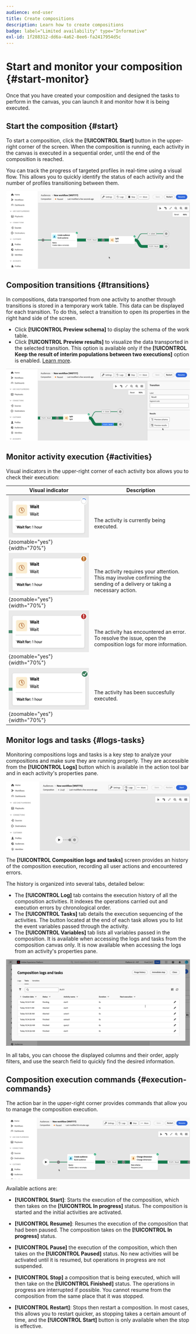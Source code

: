 ```yaml
---
audience: end-user
title: Create compositions
description: Learn how to create compositions
badge: label="Limited availability" type="Informative"
exl-id: 1f288312-dd6a-4a62-8ee6-fa2417954d5c
---
```

# Start and monitor your composition {#start-monitor}

Once that you have created your composition and designed the tasks to perform in the canvas, you can launch it and monitor how it is being executed. 

## Start the composition {#start}

To start a composition, click the **[!UICONTROL Start]** button in the upper-right corner of the screen. When the composition is running, each activity in the canvas is executed in a sequential order, until the end of the composition is reached.

You can track the progress of targeted profiles in real-time using a visual flow. This allows you to quickly identify the status of each activity and the number of profiles transitioning between them.

![](assets/composition-visual-flow.png)

## Composition transitions {#transitions}

In compositions, data transported from one activity to another through transitions is stored in a temporary work table. This data can be displayed for each transition. To do this, select a transition to open its properties in the right hand side of the screen.

* Click **[!UICONTROL Preview schema]** to display the schema of the work table.
* Click **[!UICONTROL Preview results]** to visualize the data transported in the selected transition. This option is available only if the  **[!UICONTROL Keep the result of interim populations between two executions]** option is enabled. [Learn more](create-composition.md#settings).

![](assets/transition-preview.png)

## Monitor activity execution {#activities}

Visual indicators in the upper-right corner of each activity box allows you to check their execution:

|Visual indicator | Description | 
|-----|------------|
|![](assets/activity-status-pending.png){zoomable="yes"}{width="70%"}| The activity is currently being executed. |
|![](assets/activity-status-orange.png){zoomable="yes"}{width="70%"}| The activity requires your attention. This may involve confirming the sending of a delivery or taking a necessary action. |
|![](assets/activity-status-red.png){zoomable="yes"}{width="70%"}|The activity has encountered an error. To resolve the issue, open the composition logs for more information.|
|![](assets/activity-status-green.png){zoomable="yes"}{width="70%"}|The activity has been succesfully executed. | 

## Monitor logs and tasks {#logs-tasks}

Monitoring compositions logs and tasks is a key step to analyze your compositions and make sure they are running properly. They are accessible from the **[!UICONTROL Logs]** button which is available in the action tool bar and in each activity's properties pane.

![](assets/logs-button.png)

The **[!UICONTROL Composition logs and tasks]** screen provides an history of the composition execution, recording all user actions and encountered errors.

<!-- à confirmer, pas trouvé dans les options = The workflow history is saved for the duration specified in the workflow execution options. During this duration, all the messages are therefore saved, even after a restart. If you do not want to save the messages from a previous execution, you have to purge the history by clicking the ![](assets/delete_darkgrey-24px.png) button.-->

The history is organized into several tabs, detailed below:

* The **[!UICONTROL Log]** tab contains the execution history of all the composition activities. It indexes the operations carried out and execution errors by chronological order.
* The **[!UICONTROL Tasks]** tab details the execution sequencing of the activities. The button located at the end of each task allows you to list the event variables passed through the activity.
* The **[!UICONTROL Variables]** tab lists all variables passed in the composition. It is available when accessing the logs and tasks from the composition canvas only. It is now available when accessing the logs from an activity's properties pane.  <!-- à confirmer-->

![](assets/logs-tasks.png)

In all tabs, you can choose the displayed columns and their order, apply filters, and use the search field to quickly find the desired information.

## Composition execution commands {#execution-commands}

The action bar in the upper-right corner provides commands that allow you to manage the composition execution.

![](assets/execution-actions.png)

Available actions are:

* **[!UICONTROL Start]**: Starts the execution of the composition, which then takes on the **[!UICONTROL In progress]** status. The composition is started and the initial activities are activated.

* **[!UICONTROL Resume]**: Resumes the execution of the  composition that had been paused. The composition takes on the **[!UICONTROL In progress]** status.

* **[!UICONTROL Pause]** the execution of the composition, which then takes on the **[!UICONTROL Paused]** status. No new activities will be activated until it is resumed, but operations in progress are not suspended.

* **[!UICONTROL Stop]** a composition that is being executed, which will then take on the **[!UICONTROL Finished]** status. The operations in progress are interrupted if possible. You cannot resume from the composition from the same place that it was stopped.

* **[!UICONTROL Restart]**: Stops then restart a composition. In most cases, this allows you to restart quicker, as stopping takes a certain amount of time, and the **[!UICONTROL Start]** button is only available when the stop is effective.
